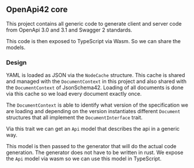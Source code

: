 ## OpenApi42 core

This project contains all generic code to generate client and server code from OpenApi 3.0 and 3.1 and Swagger 2 standards.

This code is then exposed to TypeScript via Wasm. So we can share the models.

### Design

YAML is loaded as JSON via the `NodeCache` structure. This cache is shared and managed with the `DocumentContext` in this project and also shared with the `DocumentContext` of JsonSchema42. Loading of all documents is done via this cache so we load every document exactly once.

The `DocumentContext` is able to identify what version of the specification we are loading and depending on the version instantiates different `Document` structures that all implement the `DocumentInterface` trait.

Via this trait we can get an `Api` model that describes the api in a generic way.

This model is then passed to the generator that will do the actual code generation. The generator does not have to be written in rust. We expose the `Api` model via wasm so we can use this model in TypeScript.
